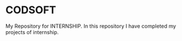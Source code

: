 # CODSOFT
My Repository for INTERNSHIP. In this repository I have completed my projects of internship.
